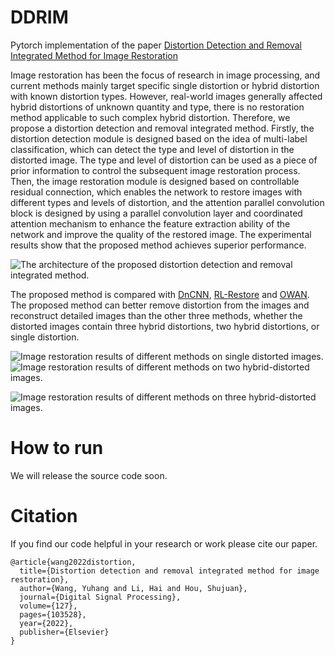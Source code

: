DDRIM
========
Pytorch implementation of the paper [Distortion Detection and Removal Integrated Method for Image Restoration](https://www.sciencedirect.com/science/article/abs/pii/S1051200422001452)

Image restoration has been the focus of research in image processing, and current methods mainly target specific single distortion or hybrid distortion with known distortion types. However, real-world images generally affected hybrid distortions of unknown quantity and type, there is no restoration method applicable to such complex hybrid distortion. Therefore, we propose a distortion detection and removal integrated method. Firstly, the distortion detection module is designed based on the idea of multi-label classification, which can detect the type and level of distortion in the distorted image. The type and level of distortion can be used as a piece of prior information to control the subsequent image restoration process. Then, the image restoration module is designed based on controllable residual connection, which enables the network to restore images with different types and levels of distortion, and the attention parallel convolution block is designed by using a parallel convolution layer and coordinated attention mechanism to enhance the feature extraction ability of the network and improve the quality of the restored image. The experimental results show that the proposed method achieves superior performance.

![The architecture of the proposed distortion detection and removal integrated method.](https://github.com/sspBIT/DDRIM/blob/main/image/Fig1.png)

The proposed method is compared with [DnCNN](https://github.com/cszn/DnCNN), [RL-Restore](https://github.com/yuke93/RL-Restore) and [OWAN](https://github.com/sg-nm/Operation-wise-attention-network). The proposed method can better remove distortion from the images and reconstruct detailed images than the other three methods, whether the distorted images contain three hybrid distortions, two hybrid distortions, or single distortion.

![Image restoration results of different methods on single distorted images.](https://github.com/sspBIT/DDRIM/blob/main/image/FIg6.png)
![Image restoration results of different methods on two hybrid-distorted images.](https://github.com/sspBIT/DDRIM/blob/main/image/Fig7.png)

![Image restoration results of different methods on three hybrid-distorted images.](https://github.com/sspBIT/DDRIM/blob/main/image/Fig8.png)


# How to run
We will release the source code soon.

# Citation
If you find our code helpful in your research or work please cite our paper.

```
@article{wang2022distortion,
  title={Distortion detection and removal integrated method for image restoration},
  author={Wang, Yuhang and Li, Hai and Hou, Shujuan},
  journal={Digital Signal Processing},
  volume={127},
  pages={103528},
  year={2022},
  publisher={Elsevier}
}
```
